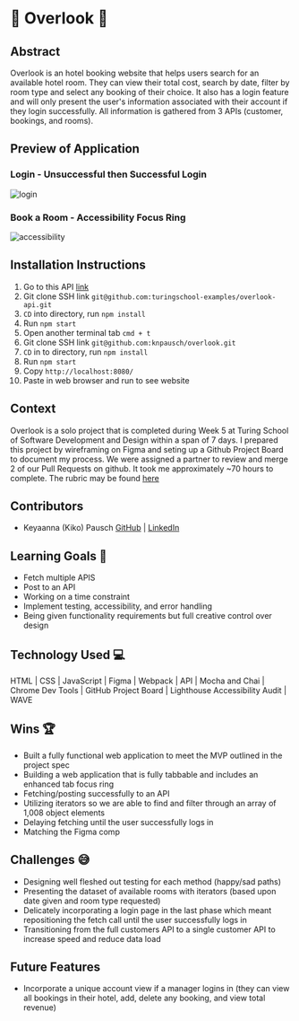 # 🏨 Overlook 🏨

## Abstract
Overlook is an hotel booking website that helps users search for an available hotel room. They can view their total cost, search by date, filter by room type and select any booking of their choice. It also has a login feature and will only present the user's information associated with their account if they login successfully. All information is gathered from 3 APIs (customer, bookings, and rooms).

## Preview of Application
### Login - Unsuccessful then Successful Login
![login](https://user-images.githubusercontent.com/19957834/201973562-1ebafa5e-7791-4ffd-8905-2da1b5b84cbe.gif)

### Book a Room - Accessibility Focus Ring
![accessibility](https://user-images.githubusercontent.com/19957834/201974414-72131ee4-99e5-4597-b665-2a11d5debe39.gif)


## Installation Instructions
1. Go to this API [link](https://github.com/turingschool-examples/overlook-api)
2. Git clone SSH link `git@github.com:turingschool-examples/overlook-api.git`
3. `CD` into directory, run `npm install`
4. Run `npm start`
5. Open another terminal tab `cmd + t`
6. Git clone SSH link `git@github.com:knpausch/overlook.git` 
7. `CD` in to directory, run `npm install`
8. Run `npm start`
9. Copy `http://localhost:8080/`
10. Paste in web browser and run to see website 

## Context
Overlook is a solo project that is completed during Week 5 at Turing School of Software Development and Design within a span of 7 days. I prepared this project by wireframing on Figma and seting up a Github Project Board to document my process. We were assigned a partner to review and merge 2 of our Pull Requests on github. It took me approximately ~70 hours to complete. The rubric may be found [here](https://frontend.turing.edu/projects/overlook.html)

## Contributors
- Keyaanna (Kiko) Pausch [GitHub](https://github.com/knpausch) | [LinkedIn](https://www.linkedin.com/in/knpausch/)

## Learning Goals 🎯
- Fetch multiple APIS
- Post to an API
- Working on a time constraint 
- Implement testing, accessibility, and error handling
- Being given functionality requirements but full creative control over design

## Technology Used 💻
HTML | CSS | JavaScript | Figma | Webpack | API | Mocha and Chai | Chrome Dev Tools | GitHub Project Board | Lighthouse Accessibility Audit | WAVE

## Wins 🏆
- Built a fully functional web application to meet the MVP outlined in the project spec 
- Building a web application that is fully tabbable and includes an enhanced tab focus ring
- Fetching/posting successfully to an API
- Utilizing iterators so we are able to find and filter through an array of 1,008 object elements
- Delaying fetching until the user successfully logs in
- Matching the Figma comp

## Challenges 😅
- Designing well fleshed out testing for each method (happy/sad paths)
- Presenting the dataset of available rooms with iterators (based upon date given and room type requested)
- Delicately incorporating a login page in the last phase which meant repositioning the fetch call until the user successfully logs in
- Transitioning from the full customers API to a single customer API to increase speed and reduce data load

## Future Features
- Incorporate a unique account view if a manager logins in (they can view all bookings in their hotel, add, delete any booking, and view total revenue) 
